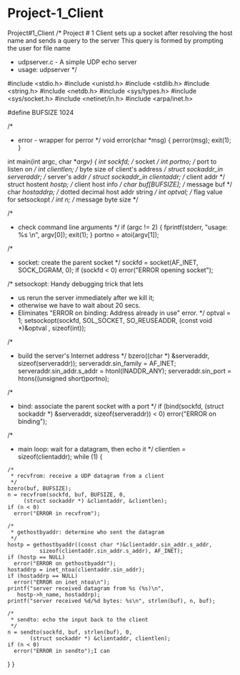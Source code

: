 # Project-1_Client
Project#1_Client
/* Project # 1 Client
sets up a socket after resolving the host name
and sends a query to the server
This query is formed by prompting the user for file name
 * udpserver.c - A simple UDP echo server 
 * usage: udpserver <port>
 */

#include <stdio.h>
#include <unistd.h>
#include <stdlib.h>
#include <string.h>
#include <netdb.h>
#include <sys/types.h> 
#include <sys/socket.h>
#include <netinet/in.h>
#include <arpa/inet.h>

#define BUFSIZE 1024

/*
 * error - wrapper for perror
 */
void error(char *msg) {
  perror(msg);
  exit(1);
}

int main(int argc, char **argv) {
  int sockfd; /* socket */
  int portno; /* port to listen on */
  int clientlen; /* byte size of client's address */
  struct sockaddr_in serveraddr; /* server's addr */
  struct sockaddr_in clientaddr; /* client addr */
  struct hostent *hostp; /* client host info */
  char buf[BUFSIZE]; /* message buf */
  char *hostaddrp; /* dotted decimal host addr string */
  int optval; /* flag value for setsockopt */
  int n; /* message byte size */

  /* 
   * check command line arguments 
   */
  if (argc != 2) {
    fprintf(stderr, "usage: %s <port>\n", argv[0]);
    exit(1);
  }
  portno = atoi(argv[1]); 

  /* 
   * socket: create the parent socket 
   */
  sockfd = socket(AF_INET, SOCK_DGRAM, 0);
  if (sockfd < 0) 
    error("ERROR opening socket");

  /* setsockopt: Handy debugging trick that lets 
   * us rerun the server immediately after we kill it; 
   * otherwise we have to wait about 20 secs. 
   * Eliminates "ERROR on binding: Address already in use" error. 
   */
  optval = 1;
  setsockopt(sockfd, SOL_SOCKET, SO_REUSEADDR, 
         (const void *)&optval , sizeof(int));

  /*
   * build the server's Internet address
   */
  bzero((char *) &serveraddr, sizeof(serveraddr));
  serveraddr.sin_family = AF_INET;
  serveraddr.sin_addr.s_addr = htonl(INADDR_ANY);
  serveraddr.sin_port = htons((unsigned short)portno);

  /* 
   * bind: associate the parent socket with a port 
   */
  if (bind(sockfd, (struct sockaddr *) &serveraddr, 
       sizeof(serveraddr)) < 0) 
    error("ERROR on binding");

  /* 
   * main loop: wait for a datagram, then echo it
   */
  clientlen = sizeof(clientaddr);
  while (1) {

    /*
     * recvfrom: receive a UDP datagram from a client
     */
    bzero(buf, BUFSIZE);
    n = recvfrom(sockfd, buf, BUFSIZE, 0,
         (struct sockaddr *) &clientaddr, &clientlen);
    if (n < 0)
      error("ERROR in recvfrom");

    /* 
     * gethostbyaddr: determine who sent the datagram
     */
    hostp = gethostbyaddr((const char *)&clientaddr.sin_addr.s_addr, 
              sizeof(clientaddr.sin_addr.s_addr), AF_INET);
    if (hostp == NULL)
      error("ERROR on gethostbyaddr");
    hostaddrp = inet_ntoa(clientaddr.sin_addr);
    if (hostaddrp == NULL)
      error("ERROR on inet_ntoa\n");
    printf("server received datagram from %s (%s)\n", 
       hostp->h_name, hostaddrp);
    printf("server received %d/%d bytes: %s\n", strlen(buf), n, buf);
    
    /* 
     * sendto: echo the input back to the client 
     */
    n = sendto(sockfd, buf, strlen(buf), 0, 
           (struct sockaddr *) &clientaddr, clientlen);
    if (n < 0) 
      error("ERROR in sendto");I can 
  }
}

